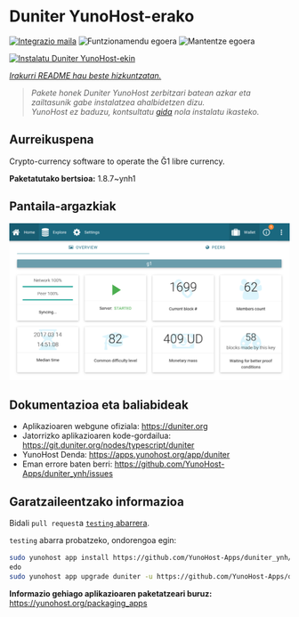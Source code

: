 <!--
Ohart ongi: README hau automatikoki sortu da <https://github.com/YunoHost/apps/tree/master/tools/readme_generator>ri esker
EZ editatu eskuz.
-->

# Duniter YunoHost-erako

[![Integrazio maila](https://dash.yunohost.org/integration/duniter.svg)](https://dash.yunohost.org/appci/app/duniter) ![Funtzionamendu egoera](https://ci-apps.yunohost.org/ci/badges/duniter.status.svg) ![Mantentze egoera](https://ci-apps.yunohost.org/ci/badges/duniter.maintain.svg)

[![Instalatu Duniter YunoHost-ekin](https://install-app.yunohost.org/install-with-yunohost.svg)](https://install-app.yunohost.org/?app=duniter)

*[Irakurri README hau beste hizkuntzatan.](./ALL_README.md)*

> *Pakete honek Duniter YunoHost zerbitzari batean azkar eta zailtasunik gabe instalatzea ahalbidetzen dizu.*  
> *YunoHost ez baduzu, kontsultatu [gida](https://yunohost.org/install) nola instalatu ikasteko.*

## Aurreikuspena

Crypto-currency software to operate the Ğ1 libre currency.


**Paketatutako bertsioa:** 1.8.7~ynh1

## Pantaila-argazkiak

![Duniter(r)en pantaila-argazkia](./doc/screenshots/duniter_admin_g1.png)

## Dokumentazioa eta baliabideak

- Aplikazioaren webgune ofiziala: <https://duniter.org>
- Jatorrizko aplikazioaren kode-gordailua: <https://git.duniter.org/nodes/typescript/duniter>
- YunoHost Denda: <https://apps.yunohost.org/app/duniter>
- Eman errore baten berri: <https://github.com/YunoHost-Apps/duniter_ynh/issues>

## Garatzaileentzako informazioa

Bidali `pull request`a [`testing` abarrera](https://github.com/YunoHost-Apps/duniter_ynh/tree/testing).

`testing` abarra probatzeko, ondorengoa egin:

```bash
sudo yunohost app install https://github.com/YunoHost-Apps/duniter_ynh/tree/testing --debug
edo
sudo yunohost app upgrade duniter -u https://github.com/YunoHost-Apps/duniter_ynh/tree/testing --debug
```

**Informazio gehiago aplikazioaren paketatzeari buruz:** <https://yunohost.org/packaging_apps>
